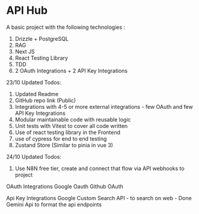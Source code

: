 # **API Hub**
A basic project with the following technologies :
1. ⁠Drizzle + PostgreSQL
2. ⁠RAG
3. Next JS  ⁠
4. React Testing Library
5. ⁠⁠TDD
6. 2 ⁠OAuth Integrations + 2 API Key Integrations

23/10 Updated Todos:
1. Updated Readme
2. GitHub repo link (Public)
3. ⁠Integrations with 4-5 or more external integrations - few OAuth and few API Key Integrations 
4. Modular maintainable code with reusable logic 
5. ⁠Unit tests with Vitest to cover all code written 
6. ⁠Use of react testing library in the Frontend 
7. use of cypress for end to end testing
8. Zustand Store (Similar to pinia in vue 3)

24/10 Updated Todos:
1. Use N8N free tier, create and connect that flow via API webhooks to project


OAuth Integrations
Google Oauth
Github OAuth

Api Key Integrations
Google Custom Search API - to search on web - Done
Gemini Api to format the api endpoints